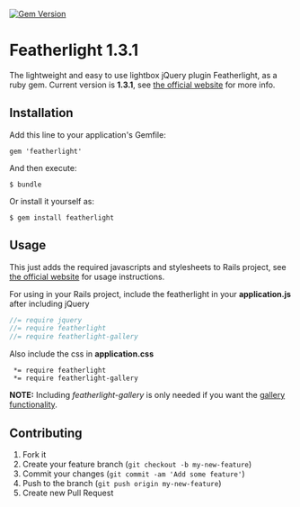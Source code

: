 [![Gem Version](https://badge.fury.io/rb/featherlight.svg)](http://badge.fury.io/rb/featherlight)
# Featherlight 1.3.1

The lightweight and easy to use lightbox jQuery plugin Featherlight, as a ruby gem. Current version is **1.3.1**,
see [the official website](http://noelboss.github.io/featherlight/) for more info.

## Installation

Add this line to your application's Gemfile:

    gem 'featherlight'

And then execute:

    $ bundle

Or install it yourself as:

    $ gem install featherlight

## Usage

This just adds the required javascripts and stylesheets to Rails project, see
[the official website](http://noelboss.github.io/featherlight/) for usage instructions.

For using in your Rails project, include the featherlight in your **application.js** after including jQuery
```javascript
//= require jquery
//= require featherlight
//= require featherlight-gallery
```
Also include the css in **application.css**
```
 *= require featherlight
 *= require featherlight-gallery
```

**NOTE:** Including *featherlight-gallery* is only needed if you want the [gallery functionality](https://github.com/noelboss/featherlight/#featherlight-gallery).

## Contributing

1. Fork it
2. Create your feature branch (`git checkout -b my-new-feature`)
3. Commit your changes (`git commit -am 'Add some feature'`)
4. Push to the branch (`git push origin my-new-feature`)
5. Create new Pull Request
